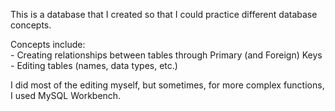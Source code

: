 This is a database that I created so that I could practice different database concepts.

Concepts include:  
		- Creating relationships between tables through Primary (and Foreign) Keys  
		- Editing tables (names, data types, etc.)  

I did most of the editing myself, but sometimes, for more complex functions, I used MySQL Workbench.  
